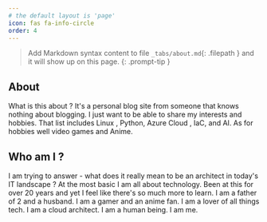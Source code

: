 ```yaml
---
# the default layout is 'page'
icon: fas fa-info-circle
order: 4
---
```


> Add Markdown syntax content to file `_tabs/about.md`{: .filepath } and it will show up on this page.
{: .prompt-tip }

## About
What is this about ?   It's a personal blog site from someone that knows nothing about blogging.   I just want to be able to share my interests and hobbies.  That list includes Linux , Python, Azure Cloud , IaC, and AI.   As for hobbies well video games and Anime.

## Who am I ?
I am trying to answer - what does it really mean to be an architect in today's IT landscape ? At the most basic I am all about technology.   Been at this for over 20 years and yet I feel like there's so much more to learn.  I am a father of 2 and a husband.   I am a gamer and an anime fan.   I am a lover of all things tech.   I am a cloud architect.   I am a human being.   I am me.